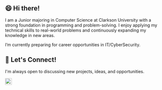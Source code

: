## 😄 Hi there!

I am a Junior majoring in Computer Science at Clarkson University with a strong foundation in programming and problem-solving. I enjoy applying my technical skills to real-world problems and continuously expanding my knowledge in new areas.

I’m currently preparing for career opportunities in IT/CyberSecurity.

## 🤝 Let's Connect!
I'm always open to discussing new projects, ideas, and opportunities.

[<img align="left" alt="Solihah | LinkedIn" width="22px" src="https://cdn.jsdelivr.net/npm/simple-icons@v3/icons/linkedin.svg" />](https://www.linkedin.com/in/solihah)

<!--
**solihah-a/solihah-a** is a ✨ _special_ ✨ repository because its `README.md` (this file) appears on your GitHub profile.

Here are some ideas to get you started:

- 🔭 I’m currently working on ...
- 🌱 I’m currently learning ...
- 👯 I’m looking to collaborate on ...
- 🤔 I’m looking for help with ...
- 💬 Ask me about ...
- 📫 How to reach me: ...
- 😄 Pronouns: ...
- ⚡ Fun fact: ...
-->
